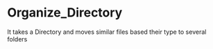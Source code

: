# Organize_Directory
It takes a Directory and moves similar files based their type to several folders
